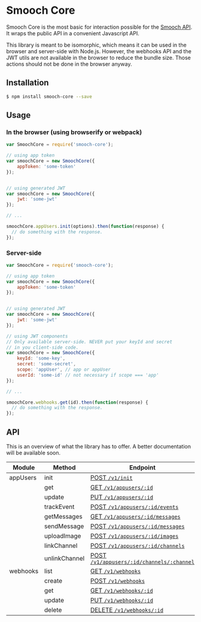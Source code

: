 # Smooch Core

Smooch Core is the most basic for interaction possible for the [Smooch API](http://docs.smooch.io/rest). It wraps the public API in a convenient Javascript API.

This library is meant to be isomorphic, which means it can be used in the browser and server-side with Node.js. However, the webhooks API and the JWT utils are not available in the browser to reduce the bundle size. Those actions should not be done in the browser anyway.

## Installation
```bash
$ npm install smooch-core --save
```

## Usage

### In the browser (using browserify or webpack)

```js
var SmoochCore = require('smooch-core');

// using app token
var smoochCore = new SmoochCore({
    appToken: 'some-token'
});


// using generated JWT
var smoochCore = new SmoochCore({
    jwt: 'some-jwt'
});

// ...

smoochCore.appUsers.init(options).then(function(response) {
  // do something with the response.
});
```


### Server-side

```js
var SmoochCore = require('smooch-core');

// using app token
var smoochCore = new SmoochCore({
    appToken: 'some-token'
});


// using generated JWT
var smoochCore = new SmoochCore({
    jwt: 'some-jwt'
});

// using JWT components
// Only available server-side. NEVER put your keyId and secret
// in you client-side code.
var smoochCore = new SmoochCore({
    keyId: 'some-key',
    secret: 'some-secret',
    scope: 'appUser', // app or appUser
    userId: 'some-id' // not necessary if scope === 'app'
});

// ...

smoochCore.webhooks.get(id).then(function(response) {
  // do something with the response.
});

```

## API
This is an overview of what the library has to offer. A better documentation will be available soon.

| Module    | Method  | Endpoint |
|--------   |-------- |-------------|
| appUsers  | init    | [POST `/v1/init`](http://docs.smooch.io/rest/#init-beta)       |
|           | get     | [GET `/v1/appusers/:id`](http://docs.smooch.io/rest/#get-app-user)         |
|           | update  | [PUT `/v1/appusers/:id`](http://docs.smooch.io/rest/#update-app-user)         |
|           | trackEvent  | [POST `/v1/appusers/:id/events`](http://docs.smooch.io/rest/#track-event)         |
|           | getMessages | [GET `/v1/appusers/:id/messages`](http://docs.smooch.io/rest/#get-conversation) |
|           | sendMessage | [POST `/v1/appusers/:id/messages`](http://docs.smooch.io/rest/#post-message) |
|           | uploadImage | [POST `/v1/appusers/:id/images`](http://docs.smooch.io/rest/#upload-image) |
|           | linkChannel | [POST `/v1/appusers/:id/channels`](http://docs.smooch.io/rest/#link-app-user-to-channel) |
|           | unlinkChannel | [POST `/v1/appusers/:id/channels/:channel`](http://docs.smooch.io/rest/#unlink-app-user-from-channel) |
| webhooks | list | [GET `/v1/webhooks`](http://docs.smooch.io/rest/#list-webhook) |
|  | create | [POST `/v1/webhooks`](http://docs.smooch.io/rest/#create-webhook) |
|  | get | [GET `/v1/webhooks/:id`](http://docs.smooch.io/rest/#get-webhook) |
|  | update | [PUT `/v1/webhooks/:id`](http://docs.smooch.io/rest/#update-webhook) |
|  | delete | [DELETE `/v1/webhooks/:id`](http://docs.smooch.io/rest/#delete-webhook) |

